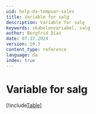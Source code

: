 ```yaml
---
uid: help-da-tempvar-sales
title: Variable for salg
description: Variable for salg
keywords: skabelonvariabel, salg
author: Bergfrid Dias
date: 07.17.2024
version: 10.3
content_type: reference
language: da
index: true
---
```


# Variable for salg

[!include[Table](../../../../../common/includes/variable/table-sales.md)]
